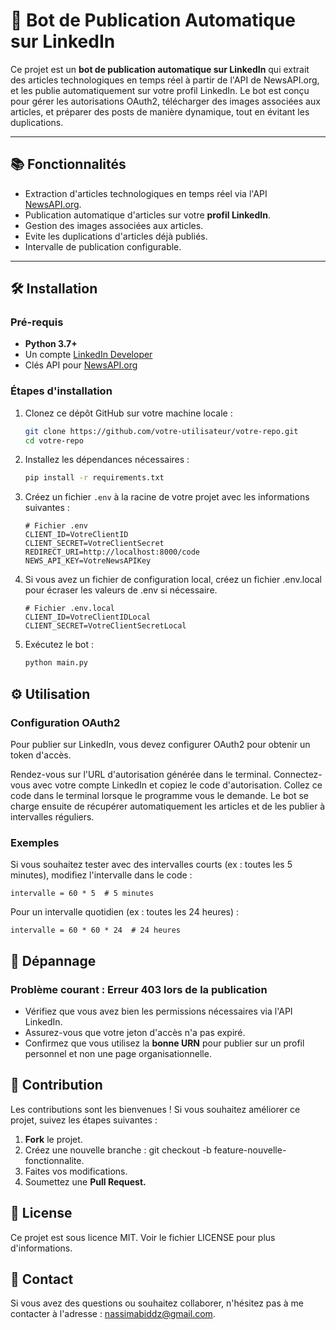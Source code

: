 # 🚀 Bot de Publication Automatique sur LinkedIn

Ce projet est un **bot de publication automatique sur LinkedIn** qui extrait des articles technologiques en temps réel à partir de l'API de NewsAPI.org, et les publie automatiquement sur votre profil LinkedIn. Le bot est conçu pour gérer les autorisations OAuth2, télécharger des images associées aux articles, et préparer des posts de manière dynamique, tout en évitant les duplications.

---

## 📚 Fonctionnalités

- Extraction d'articles technologiques en temps réel via l'API [NewsAPI.org](https://newsapi.org/).
- Publication automatique d'articles sur votre **profil LinkedIn**.
- Gestion des images associées aux articles.
- Evite les duplications d'articles déjà publiés.
- Intervalle de publication configurable.

---

## 🛠️ Installation

### Pré-requis

- **Python 3.7+**
- Un compte [LinkedIn Developer](https://www.linkedin.com/developers/)
- Clés API pour [NewsAPI.org](https://newsapi.org/)

### Étapes d'installation

1. Clonez ce dépôt GitHub sur votre machine locale :

   ```bash
   git clone https://github.com/votre-utilisateur/votre-repo.git
   cd votre-repo
   ```
2. Installez les dépendances nécessaires :
   ```bash
   pip install -r requirements.txt
   ```
3. Créez un fichier ```.env``` à la racine de votre projet avec les informations suivantes :
   ```
   # Fichier .env
   CLIENT_ID=VotreClientID
   CLIENT_SECRET=VotreClientSecret
   REDIRECT_URI=http://localhost:8000/code
   NEWS_API_KEY=VotreNewsAPIKey
   ```
4. Si vous avez un fichier de configuration local, créez un fichier .env.local pour écraser les valeurs de .env si nécessaire.
   ```
   # Fichier .env.local
   CLIENT_ID=VotreClientIDLocal
   CLIENT_SECRET=VotreClientSecretLocal
   ```
5. Exécutez le bot :
   ```bash
   python main.py
   ```
## ⚙️ Utilisation
### Configuration OAuth2
Pour publier sur LinkedIn, vous devez configurer OAuth2 pour obtenir un token d'accès.

Rendez-vous sur l'URL d'autorisation générée dans le terminal.
Connectez-vous avec votre compte LinkedIn et copiez le code d'autorisation.
Collez ce code dans le terminal lorsque le programme vous le demande.
Le bot se charge ensuite de récupérer automatiquement les articles et de les publier à intervalles réguliers.

### Exemples
Si vous souhaitez tester avec des intervalles courts (ex : toutes les 5 minutes), modifiez l'intervalle dans le code :
   ```
   intervalle = 60 * 5  # 5 minutes
   ```
Pour un intervalle quotidien (ex : toutes les 24 heures) :
   ```
   intervalle = 60 * 60 * 24  # 24 heures
   ```
## 🐛 Dépannage
### Problème courant : Erreur 403 lors de la publication
- Vérifiez que vous avez bien les permissions nécessaires via l'API LinkedIn.
- Assurez-vous que votre jeton d'accès n'a pas expiré.
- Confirmez que vous utilisez la **bonne URN** pour publier sur un profil personnel et non une page organisationnelle.

## 🤝 Contribution
Les contributions sont les bienvenues ! Si vous souhaitez améliorer ce projet, suivez les étapes suivantes :

1. **Fork** le projet.
2. Créez une nouvelle branche : git checkout -b feature-nouvelle-fonctionnalite.
3. Faites vos modifications.
4. Soumettez une **Pull Request.**

## 📄 License
Ce projet est sous licence MIT. Voir le fichier LICENSE pour plus d'informations.

## 📧 Contact
Si vous avez des questions ou souhaitez collaborer, n'hésitez pas à me contacter à l'adresse : [nassimabiddz@gmail.com](mailto:nassimabiddz@gmail.com).
